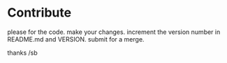 # Contribute

please for the code.  make your changes. increment the version number in README.md and VERSION. submit for a merge.

thanks
/sb